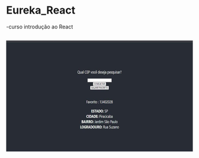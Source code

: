 # Eureka_React

-curso introdução ao React
##

<img align="center" alt="Elizabeth-Js" height="300" width="800" src="https://github.com/elizabethesantos/Eureka_React/blob/main/consultaCep.jpeg">
 
